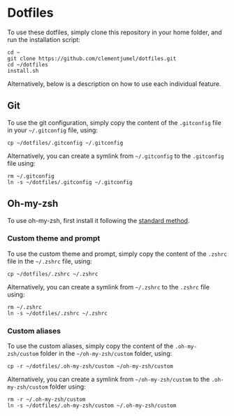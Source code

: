 # Dotfiles

To use these dotfiles, simply clone this repository in your home folder, and run the
installation script:

```shell
cd ~
git clone https://github.com/clementjumel/dotfiles.git
cd ~/dotfiles
install.sh
```

Alternatively, below is a description on how to use each individual feature.

## Git

To use the git configuration, simply copy the content of the `.gitconfig` file in your
`~/.gitconfig` file, using:

```shell
cp ~/dotfiles/.gitconfig ~/.gitconfig
```

Alternatively, you can create a symlink from `~/.gitconfig` to the `.gitconfig` file using:

```shell
rm ~/.gitconfig
ln -s ~/dotfiles/.gitconfig ~/.gitconfig
```

## Oh-my-zsh

To use oh-my-zsh, first install it following the [standard method](https://ohmyz.sh/#install).

### Custom theme and prompt

To use the custom theme and prompt, simply copy the content of the `.zshrc` file in the
`~/.zshrc` file, using:

```shell
cp ~/dotfiles/.zshrc ~/.zshrc
```

Alternatively, you can create a symlink from `~/.zshrc` to the `.zshrc` file using:

```shell
rm ~/.zshrc
ln -s ~/dotfiles/.zshrc ~/.zshrc
```

### Custom aliases

To use the custom aliases, simply copy the content of the `.oh-my-zsh/custom` folder in the
`~/oh-my-zsh/custom` folder, using:

```shell
cp -r ~/dotfiles/.oh-my-zsh/custom ~/oh-my-zsh/custom
```

Alternatively, you can create a symlink from `~/oh-my-zsh/custom` to the `.oh-my-zsh/custom`
folder using:

```shell
rm -r ~/.oh-my-zsh/custom
ln -s ~/dotfiles/.oh-my-zsh/custom ~/.oh-my-zsh/custom
```
